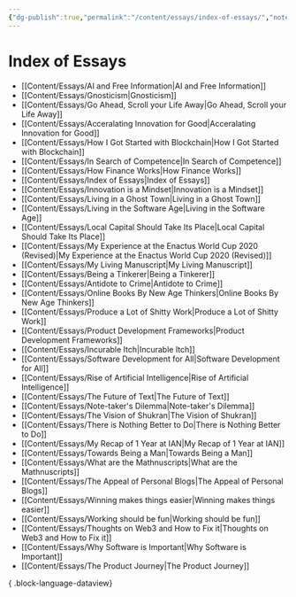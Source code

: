 ```yaml
---
{"dg-publish":true,"permalink":"/content/essays/index-of-essays/","noteIcon":"2"}
---
```


# Index of Essays
- [[Content/Essays/AI and Free Information\|AI and Free Information]]
- [[Content/Essays/Gnosticism\|Gnosticism]]
- [[Content/Essays/Go Ahead, Scroll your Life Away\|Go Ahead, Scroll your Life Away]]
- [[Content/Essays/Acceralating Innovation for Good\|Acceralating Innovation for Good]]
- [[Content/Essays/How I Got Started with Blockchain\|How I Got Started with Blockchain]]
- [[Content/Essays/In Search of Competence\|In Search of Competence]]
- [[Content/Essays/How Finance Works\|How Finance Works]]
- [[Content/Essays/Index of Essays\|Index of Essays]]
- [[Content/Essays/Innovation is a Mindset\|Innovation is a Mindset]]
- [[Content/Essays/Living in a Ghost Town\|Living in a Ghost Town]]
- [[Content/Essays/Living in the Software Age\|Living in the Software Age]]
- [[Content/Essays/Local Capital Should Take Its Place\|Local Capital Should Take Its Place]]
- [[Content/Essays/My Experience at the Enactus World Cup 2020 (Revised)\|My Experience at the Enactus World Cup 2020 (Revised)]]
- [[Content/Essays/My Living Manuscript\|My Living Manuscript]]
- [[Content/Essays/Being a Tinkerer\|Being a Tinkerer]]
- [[Content/Essays/Antidote to Crime\|Antidote to Crime]]
- [[Content/Essays/Online Books By New Age Thinkers\|Online Books By New Age Thinkers]]
- [[Content/Essays/Produce a Lot of Shitty Work\|Produce a Lot of Shitty Work]]
- [[Content/Essays/Product Development Frameworks\|Product Development Frameworks]]
- [[Content/Essays/Incurable Itch\|Incurable Itch]]
- [[Content/Essays/Software Development for All\|Software Development for All]]
- [[Content/Essays/Rise of Artificial Intelligence\|Rise of Artificial Intelligence]]
- [[Content/Essays/The Future of Text\|The Future of Text]]
- [[Content/Essays/Note-taker's Dilemma\|Note-taker's Dilemma]]
- [[Content/Essays/The Vision of Shukran\|The Vision of Shukran]]
- [[Content/Essays/There is Nothing Better to Do\|There is Nothing Better to Do]]
- [[Content/Essays/My Recap of 1 Year at IAN\|My Recap of 1 Year at IAN]]
- [[Content/Essays/Towards Being a Man\|Towards Being a Man]]
- [[Content/Essays/What are the Mathnuscripts\|What are the Mathnuscripts]]
- [[Content/Essays/The Appeal of Personal Blogs\|The Appeal of Personal Blogs]]
- [[Content/Essays/Winning makes things easier\|Winning makes things easier]]
- [[Content/Essays/Working should be fun\|Working should be fun]]
- [[Content/Essays/Thoughts on Web3 and How to Fix it\|Thoughts on Web3 and How to Fix it]]
- [[Content/Essays/Why Software is Important\|Why Software is Important]]
- [[Content/Essays/The Product Journey\|The Product Journey]]

{ .block-language-dataview}



